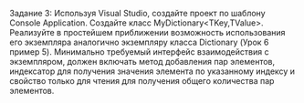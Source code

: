 Задание 3:
    Используя Visual Studio, создайте проект по шаблону Console Application.
    Создайте класс MyDictionary<TKey,TValue>. Реализуйте в простейшем приближении возможность
    использования его экземпляра аналогично экземпляру класса Dictionary (Урок 6 пример 5).
    Минимально требуемый интерфейс взаимодействия с экземпляром, должен включать метод
    добавления пар элементов, индексатор для получения значения элемента по указанному индексу и
    свойство только для чтения для получения общего количества пар элементов.
